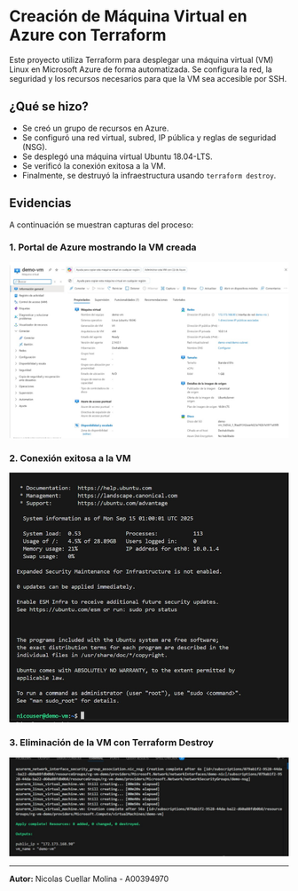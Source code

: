 # Creación de Máquina Virtual en Azure con Terraform

Este proyecto utiliza Terraform para desplegar una máquina virtual (VM) Linux en Microsoft Azure de forma automatizada. Se configura la red, la seguridad y los recursos necesarios para que la VM sea accesible por SSH.

## ¿Qué se hizo?
- Se creó un grupo de recursos en Azure.
- Se configuró una red virtual, subred, IP pública y reglas de seguridad (NSG).
- Se desplegó una máquina virtual Ubuntu 18.04-LTS.
- Se verificó la conexión exitosa a la VM.
- Finalmente, se destruyó la infraestructura usando `terraform destroy`.

## Evidencias
A continuación se muestran capturas del proceso:

### 1. Portal de Azure mostrando la VM creada
![Portal de Azure mostrando la VM creada](images/portal_azure.jpg)

### 2. Conexión exitosa a la VM
![Conexión exitosa a la VM](images/success_conection.jpg)

### 3. Eliminación de la VM con Terraform Destroy
![Eliminación de la VM con Terraform Destroy](images/destroy_vm.jpg)

---

**Autor:** Nicolas Cuellar Molina - A00394970

